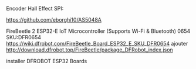 
Encoder Hall Effect SPI:

https://github.com/eborghi10/AS5048A

FireBeetle 2 ESP32-E IoT Microcontroller (Supports Wi-Fi & Bluetooth) 0654
SKU:DFR0654
https://wiki.dfrobot.com/FireBeetle_Board_ESP32_E_SKU_DFR0654
ajouter
 http://download.dfrobot.top/FireBeetle/package_DFRobot_index.json

 installer DFROBOT ESP32 Boards
